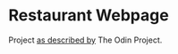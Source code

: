# Restaurant Webpage

Project [as described by](https://www.theodinproject.com/lessons/node-path-javascript-restaurant-page) The Odin Project.
